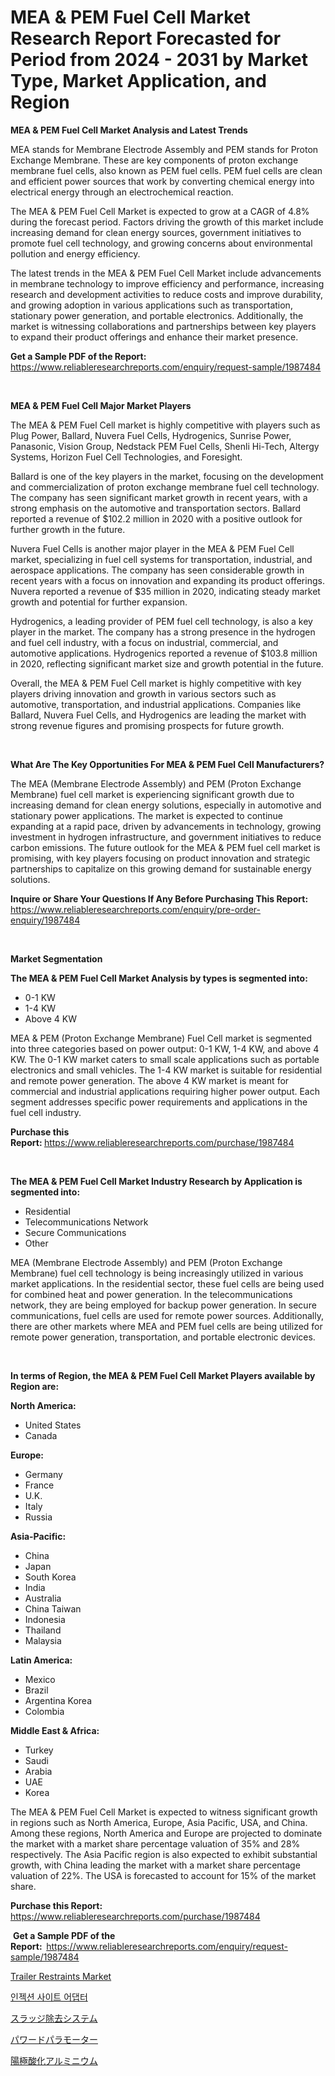 <p><h1>MEA & PEM Fuel Cell Market Research Report Forecasted for Period from 2024 -  2031 by Market Type, Market Application, and Region</h1></p><p><strong>MEA & PEM Fuel Cell Market Analysis and Latest Trends</strong></p>
<p><p>MEA stands for Membrane Electrode Assembly and PEM stands for Proton Exchange Membrane. These are key components of proton exchange membrane fuel cells, also known as PEM fuel cells. PEM fuel cells are clean and efficient power sources that work by converting chemical energy into electrical energy through an electrochemical reaction.</p><p>The MEA & PEM Fuel Cell Market is expected to grow at a CAGR of 4.8% during the forecast period. Factors driving the growth of this market include increasing demand for clean energy sources, government initiatives to promote fuel cell technology, and growing concerns about environmental pollution and energy efficiency.</p><p>The latest trends in the MEA & PEM Fuel Cell Market include advancements in membrane technology to improve efficiency and performance, increasing research and development activities to reduce costs and improve durability, and growing adoption in various applications such as transportation, stationary power generation, and portable electronics. Additionally, the market is witnessing collaborations and partnerships between key players to expand their product offerings and enhance their market presence.</p></p>
<p><strong>Get a Sample PDF of the Report:&nbsp;</strong> <a href="https://www.reliableresearchreports.com/enquiry/request-sample/1987484">https://www.reliableresearchreports.com/enquiry/request-sample/1987484</a></p>
<p>&nbsp;</p>
<p><strong>MEA & PEM Fuel Cell Major Market Players</strong></p>
<p><p>The MEA & PEM Fuel Cell market is highly competitive with players such as Plug Power, Ballard, Nuvera Fuel Cells, Hydrogenics, Sunrise Power, Panasonic, Vision Group, Nedstack PEM Fuel Cells, Shenli Hi-Tech, Altergy Systems, Horizon Fuel Cell Technologies, and Foresight. </p><p>Ballard is one of the key players in the market, focusing on the development and commercialization of proton exchange membrane fuel cell technology. The company has seen significant market growth in recent years, with a strong emphasis on the automotive and transportation sectors. Ballard reported a revenue of $102.2 million in 2020 with a positive outlook for further growth in the future.</p><p>Nuvera Fuel Cells is another major player in the MEA & PEM Fuel Cell market, specializing in fuel cell systems for transportation, industrial, and aerospace applications. The company has seen considerable growth in recent years with a focus on innovation and expanding its product offerings. Nuvera reported a revenue of $35 million in 2020, indicating steady market growth and potential for further expansion.</p><p>Hydrogenics, a leading provider of PEM fuel cell technology, is also a key player in the market. The company has a strong presence in the hydrogen and fuel cell industry, with a focus on industrial, commercial, and automotive applications. Hydrogenics reported a revenue of $103.8 million in 2020, reflecting significant market size and growth potential in the future.</p><p>Overall, the MEA & PEM Fuel Cell market is highly competitive with key players driving innovation and growth in various sectors such as automotive, transportation, and industrial applications. Companies like Ballard, Nuvera Fuel Cells, and Hydrogenics are leading the market with strong revenue figures and promising prospects for future growth.</p></p>
<p>&nbsp;</p>
<p><strong>What Are The Key Opportunities For MEA & PEM Fuel Cell Manufacturers?</strong></p>
<p><p>The MEA (Membrane Electrode Assembly) and PEM (Proton Exchange Membrane) fuel cell market is experiencing significant growth due to increasing demand for clean energy solutions, especially in automotive and stationary power applications. The market is expected to continue expanding at a rapid pace, driven by advancements in technology, growing investment in hydrogen infrastructure, and government initiatives to reduce carbon emissions. The future outlook for the MEA & PEM fuel cell market is promising, with key players focusing on product innovation and strategic partnerships to capitalize on this growing demand for sustainable energy solutions.</p></p>
<p><strong>Inquire or Share Your Questions If Any Before Purchasing This Report:</strong> <a href="https://www.reliableresearchreports.com/enquiry/pre-order-enquiry/1987484">https://www.reliableresearchreports.com/enquiry/pre-order-enquiry/1987484</a></p>
<p>&nbsp;</p>
<p><strong>Market Segmentation</strong></p>
<p><strong>The MEA & PEM Fuel Cell Market Analysis by types is segmented into:</strong></p>
<p><ul><li>0-1 KW</li><li>1-4 KW</li><li>Above 4 KW</li></ul></p>
<p><p>MEA & PEM (Proton Exchange Membrane) Fuel Cell market is segmented into three categories based on power output: 0-1 KW, 1-4 KW, and above 4 KW. The 0-1 KW market caters to small scale applications such as portable electronics and small vehicles. The 1-4 KW market is suitable for residential and remote power generation. The above 4 KW market is meant for commercial and industrial applications requiring higher power output. Each segment addresses specific power requirements and applications in the fuel cell industry.</p></p>
<p><strong>Purchase this Report:&nbsp;</strong><a href="https://www.reliableresearchreports.com/purchase/1987484">https://www.reliableresearchreports.com/purchase/1987484</a></p>
<p>&nbsp;</p>
<p><strong>The MEA & PEM Fuel Cell Market Industry Research by Application is segmented into:</strong></p>
<p><ul><li>Residential</li><li>Telecommunications Network</li><li>Secure Communications</li><li>Other</li></ul></p>
<p><p>MEA (Membrane Electrode Assembly) and PEM (Proton Exchange Membrane) fuel cell technology is being increasingly utilized in various market applications. In the residential sector, these fuel cells are being used for combined heat and power generation. In the telecommunications network, they are being employed for backup power generation. In secure communications, fuel cells are used for remote power sources. Additionally, there are other markets where MEA and PEM fuel cells are being utilized for remote power generation, transportation, and portable electronic devices.</p></p>
<p>&nbsp;</p>
<p><strong>In terms of Region, the MEA & PEM Fuel Cell Market Players available by Region are:</strong></p>
<p>
    <p> <strong> North America: </strong>
        <ul>
            <li>United States</li>
            <li>Canada</li>
        </ul>
        </p> 
    <p> <strong> Europe: </strong>
        <ul>
            <li>Germany</li>
            <li>France</li>
            <li>U.K.</li>
            <li>Italy</li>
            <li>Russia</li>
        </ul>
        </p> 
    <p> <strong> Asia-Pacific: </strong>
        <ul>
            <li>China</li>
            <li>Japan</li>
            <li>South Korea</li>
            <li>India</li>
            <li>Australia</li>
            <li>China Taiwan</li>
            <li>Indonesia</li>
            <li>Thailand</li>
            <li>Malaysia</li>
        </ul>
        </p> 
    <p> <strong> Latin America: </strong>
        <ul>
            <li>Mexico</li>
            <li>Brazil</li>
            <li>Argentina Korea</li>
            <li>Colombia</li>
        </ul>
        </p> 
    <p> <strong> Middle East & Africa: </strong>
        <ul>
            <li>Turkey</li>
            <li>Saudi</li>
            <li>Arabia</li>
            <li>UAE</li>
            <li>Korea</li>
        </ul>
    </p>
    </p>
<p><p>The MEA & PEM Fuel Cell Market is expected to witness significant growth in regions such as North America, Europe, Asia Pacific, USA, and China. Among these regions, North America and Europe are projected to dominate the market with a market share percentage valuation of 35% and 28% respectively. The Asia Pacific region is also expected to exhibit substantial growth, with China leading the market with a market share percentage valuation of 22%. The USA is forecasted to account for 15% of the market share.</p></p>
<p><strong>Purchase this Report: </strong><a href="https://www.reliableresearchreports.com/purchase/1987484">https://www.reliableresearchreports.com/purchase/1987484</a></p>
<p>&nbsp;<strong>Get a Sample PDF of the Report:&nbsp;&nbsp;</strong><a href="https://www.reliableresearchreports.com/enquiry/request-sample/1987484">https://www.reliableresearchreports.com/enquiry/request-sample/1987484</a></p>
<p><strong></strong></p>
<p><p><a href="https://issuu.com/reportprime-2/docs/trailer-restraints-market-size-2030.pptx">Trailer Restraints Market</a></p><p><a href="https://github.com/vskv4779xr1/Market-Research-Report-List-1/blob/main/716320413300.md">인젝션 사이트 어댑터</a></p><p><a href="https://medium.com/@christiandickens2005/%E3%82%B9%E3%83%A9%E3%83%83%E3%82%B8%E9%99%A4%E5%8E%BB%E3%82%B7%E3%82%B9%E3%83%86%E3%83%A0%E5%B8%82%E5%A0%B4-%E7%A8%AE%E9%A1%9E-%E3%82%A2%E3%83%97%E3%83%AA%E3%82%B1%E3%83%BC%E3%82%B7%E3%83%A7%E3%83%B3-%E5%9C%B0%E7%90%86%E3%81%AB%E3%82%88%E3%82%8B%E5%8C%85%E6%8B%AC%E7%9A%84%E8%A9%95%E4%BE%A1-8325d9827502">スラッジ除去システム</a></p><p><a href="https://medium.com/@darieenson678546/%E3%83%91%E3%83%AF%E3%83%BC%E3%83%89%E3%83%91%E3%83%A9%E3%83%A2%E3%83%BC%E3%82%BF%E3%83%BC%E5%B8%82%E5%A0%B4%E8%AA%BF%E6%9F%BB%E3%83%AC%E3%83%9D%E3%83%BC%E3%83%88-%E3%81%9D%E3%81%AE%E6%AD%B4%E5%8F%B2%E3%81%A82031%E5%B9%B4%E3%81%BE%E3%81%A7%E3%81%AE%E4%BA%88%E6%B8%AC-b975ce367ca6">パワードパラモーター</a></p><p><a href="https://github.com/EmoryYundt1935/Market-Research-Report-List-1/blob/main/814803714206.md">陽極酸化アルミニウム</a></p></p>